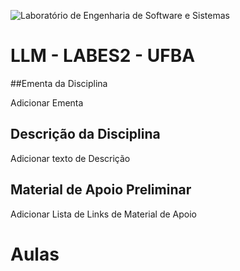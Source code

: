 ![Laboratório de Engenharia de Software e Sistemas](https://github.com/labes2ufba/llm_labes_ufba/blob/main/labes-2-header.png)
# LLM - LABES2 - UFBA

##Ementa da Disciplina

Adicionar Ementa


## Descrição da Disciplina
Adicionar texto de Descrição

## Material de Apoio Preliminar
Adicionar Lista de Links de Material de Apoio

# Aulas


